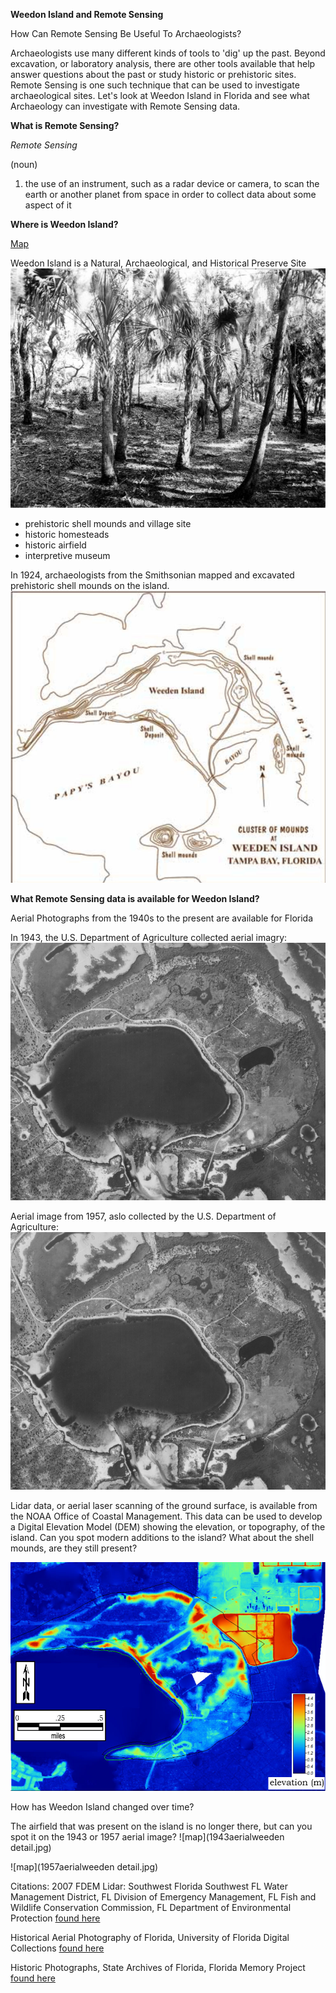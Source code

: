 
**Weedon Island and Remote Sensing**

How Can Remote Sensing Be Useful To Archaeologists?

Archaeologists use many different kinds of tools to 'dig' up the past. Beyond excavation, or laboratory analysis, there are other tools available that help answer questions about the past or study historic or prehistoric sites. Remote Sensing is one such technique that can be used to investigate archaeological sites. Let's look at Weedon Island in Florida and see what Archaeology can investigate with Remote Sensing data.

**What is Remote Sensing?**

*Remote Sensing*

(noun)

1. the use of an instrument, such as a radar device or camera, to scan the earth 
or another planet from space in order to collect data about some aspect of it

**Where is Weedon Island?**

 [Map](page3.html) 
 
Weedon Island is a Natural, Archaeological, and Historical Preserve Site
![map](weedenmoundFLMem.jpg)

- prehistoric shell mounds and village site
- historic homesteads
- historic airfield
- interpretive museum

In 1924, archaeologists from the Smithsonian mapped and excavated prehistoric shell mounds on the island.
![map](1924Fewkesmap.jpg)

**What Remote Sensing data is available for Weedon Island?**

Aerial Photographs from the 1940s to the present are available for Florida

In 1943, the U.S. Department of Agriculture collected aerial imagry:
![map](1943aerialweeden.jpg)

Aerial image from 1957, aslo collected by the U.S. Department of Agriculture:
![map](1943aerialweeden.jpg)

Lidar data, or aerial laser scanning of the ground surface, is available from the NOAA Office of Coastal Management. This data can be used to develop a Digital Elevation Model (DEM) showing the elevation, or topography, of the island. Can you spot modern additions to the island? What about the shell mounds, are they still present?

![map](weedenDEMcrop.jpg)

How has Weedon Island changed over time?

The airfield that was present on the island is no longer there, but can you spot it on the 1943 or 1957 aerial image?
![map](1943aerialweeden detail.jpg)

![map](1957aerialweeden detail.jpg) 

Citations:
2007 FDEM Lidar: Southwest Florida
Southwest FL Water Management District, FL Division of Emergency Management, FL Fish and Wildlife Conservation Commission, FL Department of Environmental Protection [found here](https://coast.noaa.gov/dataviewer/#/)

Historical Aerial Photography of Florida, University of Florida Digital Collections [found here](http://ufdc.ufl.edu/aerials)

Historic Photographs, State Archives of Florida, Florida Memory Project [found here](https://www.floridamemory.com/items/show/152491)
